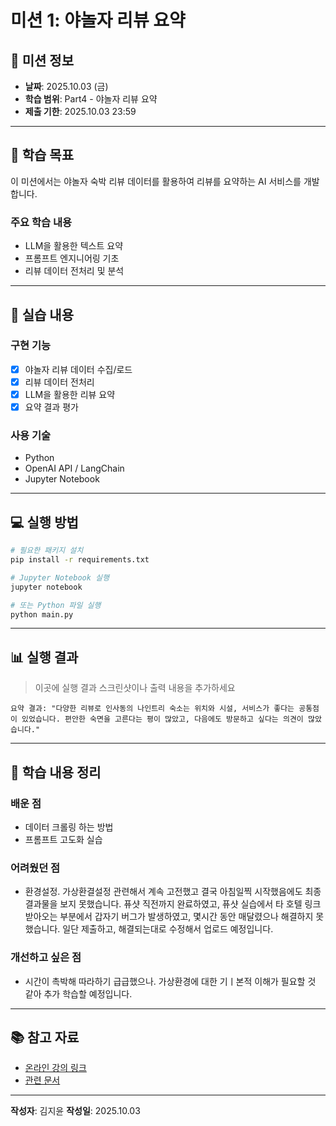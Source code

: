 # 미션 1: 야놀자 리뷰 요약

## 📌 미션 정보

- **날짜**: 2025.10.03 (금)
- **학습 범위**: Part4 - 야놀자 리뷰 요약
- **제출 기한**: 2025.10.03 23:59

---

## 🎯 학습 목표

이 미션에서는 야놀자 숙박 리뷰 데이터를 활용하여 리뷰를 요약하는 AI 서비스를 개발합니다.

### 주요 학습 내용
- LLM을 활용한 텍스트 요약
- 프롬프트 엔지니어링 기초
- 리뷰 데이터 전처리 및 분석

---

## 📝 실습 내용

### 구현 기능
- [x] 야놀자 리뷰 데이터 수집/로드
- [x] 리뷰 데이터 전처리
- [x] LLM을 활용한 리뷰 요약
- [x] 요약 결과 평가

### 사용 기술
- Python
- OpenAI API / LangChain
- Jupyter Notebook

---

## 💻 실행 방법

```bash
# 필요한 패키지 설치
pip install -r requirements.txt

# Jupyter Notebook 실행
jupyter notebook

# 또는 Python 파일 실행
python main.py
```

---

## 📊 실행 결과

> 이곳에 실행 결과 스크린샷이나 출력 내용을 추가하세요

```
요약 결과: "다양한 리뷰로 인사동의 나인트리 숙소는 위치와 시설, 서비스가 좋다는 공통점이 있었습니다. 편안한 숙면을 고른다는 평이 많았고, 다음에도 방문하고 싶다는 의견이 많았습니다."
```

---

## 🤔 학습 내용 정리

### 배운 점
- 데이터 크롤링 하는 방법
- 프롬프트 고도화 실습

### 어려웠던 점
- 환경설정. 가상환결설정 관련해서 계속 고전했고 결국 아침일찍 시작했음에도 최종 결과물을 보지 못했습니다. 퓨샷 직전까지 완료하였고, 퓨샷 실습에서 타 호텔 링크 받아오는 부분에서 갑자기 버그가 발생하였고, 몇시간 동안 매달렸으나 해결하지 못했습니다. 일단 제출하고, 해결되는대로 수정해서 업로드 예정입니다.

### 개선하고 싶은 점
- 시간이 촉박해 따라하기 급급했으나. 가상환경에 대한 기ㅣ본적 이해가 필요할 것 같아 추가 학습할 예정입니다. 

---

## 📚 참고 자료

- [온라인 강의 링크]()
- [관련 문서]()

---

**작성자**: 김지윤
**작성일**: 2025.10.03

